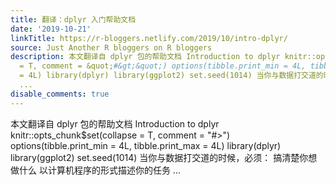 ```yaml
---
title: 翻译：dplyr 入门帮助文档
date: '2019-10-21'
linkTitle: https://r-bloggers.netlify.com/2019/10/intro-dplyr/
source: Just Another R bloggers on R bloggers
description: 本文翻译自 dplyr 包的帮助文档 Introduction to dplyr knitr::opts_chunk$set(collapse
  = T, comment = &quot;#&gt;&quot;) options(tibble.print_min = 4L, tibble.print_max
  = 4L) library(dplyr) library(ggplot2) set.seed(1014) 当你与数据打交道的时候，必须： 搞清楚你想做什么 以计算机程序的形式描述你的任务
  ...
disable_comments: true
---
```

本文翻译自 dplyr 包的帮助文档 Introduction to dplyr knitr::opts_chunk$set(collapse = T, comment = &quot;#&gt;&quot;) options(tibble.print_min = 4L, tibble.print_max = 4L) library(dplyr) library(ggplot2) set.seed(1014) 当你与数据打交道的时候，必须： 搞清楚你想做什么 以计算机程序的形式描述你的任务 ...